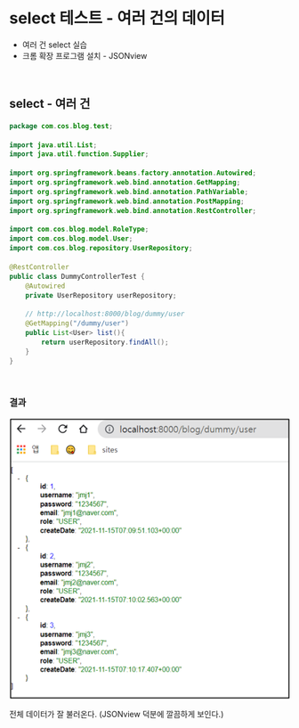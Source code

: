 # select 테스트 - 여러 건의 데이터 

- 여러 건 select 실습
- 크롬 확장 프로그램 설치 - JSONview

<br>

## select - 여러 건

```java
package com.cos.blog.test;

import java.util.List;
import java.util.function.Supplier;

import org.springframework.beans.factory.annotation.Autowired;
import org.springframework.web.bind.annotation.GetMapping;
import org.springframework.web.bind.annotation.PathVariable;
import org.springframework.web.bind.annotation.PostMapping;
import org.springframework.web.bind.annotation.RestController;

import com.cos.blog.model.RoleType;
import com.cos.blog.model.User;
import com.cos.blog.repository.UserRepository;

@RestController
public class DummyControllerTest {
	@Autowired 
	private UserRepository userRepository;
	
	// http://localhost:8000/blog/dummy/user
	@GetMapping("/dummy/user")
	public List<User> list(){
		return userRepository.findAll(); 
	}
}

```

<br>

### 결과

![01](img/15/01.png)

전체 데이터가 잘 불러온다. (JSONview 덕분에 깔끔하게 보인다.)

